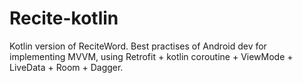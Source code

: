 Recite-kotlin
===========
Kotlin version of ReciteWord. Best practises of Android dev for implementing MVVM, using Retrofit + kotlin coroutine + ViewMode + LiveData + Room + Dagger.